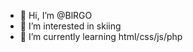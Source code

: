 - 👋 Hi, I’m @BlRGO
- 👀 I’m interested in skiing
- 🌱 I’m currently learning html/css/js/php

<!---
BlRGO/BlRGO is a ✨ special ✨ repository because its `README.md` (this file) appears on your GitHub profile.
You can click the Preview link to take a look at your changes.
--->
